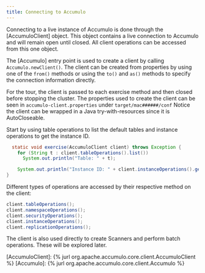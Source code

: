 ```yaml
---
title: Connecting to Accumulo
---
```


Connecting to a live instance of Accumulo is done through the [AccumuloClient] object.  This object contains a live connection
to Accumulo and will remain open until closed.  All client operations can be accessed from this one object.

The [Accumulo] entry point is used to create a client by calling ```Accumulo.newClient()```.  The client can
be created from properties by using one of the ```from()``` methods or using the ```to()``` and ```as()``` methods
to specify the connection information directly.

For the tour, the client is passed to each exercise method and then closed before stopping the cluster.
The properties used to create the client can be seen in ```accumulo-client.properties``` under ```target/mac######/conf```
Notice the client can be wrapped in a Java try-with-resources since it is AutoCloseable.

Start by using table operations to list the default tables and instance operations to get the instance ID.
```java
  static void exercise(AccumuloClient client) throws Exception {
    for (String t : client.tableOperations().list())
      System.out.println("Table: " + t);

    System.out.println("Instance ID: " + client.instanceOperations().getInstanceID());
}
```

Different types of operations are accessed by their respective method on the client:
```java
client.tableOperations();
client.namespaceOperations();
client.securityOperations();
client.instanceOperations();
client.replicationOperations();
```

The client is also used directly to create Scanners and perform batch operations.  These will be explored later.

[AccumuloClient]: {% jurl org.apache.accumulo.core.client.AccumuloClient %}
[Accumulo]: {% jurl org.apache.accumulo.core.client.Accumulo %}
